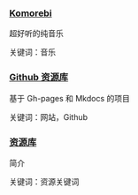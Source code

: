 <h3><a href="https://music.163.com/#/song?id=29803287">Komorebi</a> </h3>

超好听的纯音乐

关键词：音乐
 
<h3><a href="https://github.com/Chocolateater/Resource-Library">Github 资源库</a> </h3>

基于 Gh-pages 和 Mkdocs 的项目

关键词：网站，Github
 
<h3><a href="https://github.com/Chocolateater/Resource-Library/blob/master/docs/index.md">资源库</a> </h3>

简介

关键词：资源关键词
 
